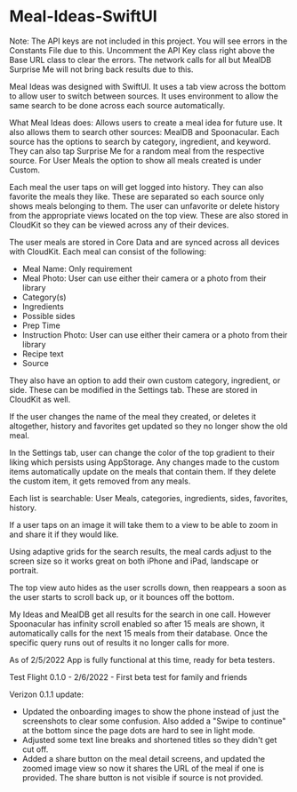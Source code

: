 # Meal-Ideas-SwiftUI


Note: The API keys are not included in this project. You will see errors in the Constants File due to this. Uncomment the API Key class right above the Base URL class to clear the errors. The network calls for all but MealDB Surprise Me will not bring back results due to this. 




Meal Ideas was designed with SwiftUI. It uses a tab view across the bottom to allow user to switch between sources. It uses environment to allow the same search to be done across each source automatically. 

What Meal Ideas does: 
Allows users to create a meal idea for future use. It also allows them to search other sources: MealDB and Spoonacular. Each source has the options to search by category, ingredient, and keyword. They can also tap Surprise Me for a random meal from the respective source.  For User Meals the option to show all meals created is under Custom. 

Each meal the user taps on will get logged into history. They can also favorite the meals they like. These are separated so each source only shows meals belonging to them. The user can unfavorite or delete history from the appropriate views located on the top view. These are also stored in CloudKit so they can be viewed across any of their devices.

The user meals are stored in Core Data and are synced across all devices with CloudKit. 
Each meal can consist of the following: 
- Meal Name: Only requirement 
- Meal Photo:  User can use either their camera or a photo from their library
- Category(s)
- Ingredients
- Possible sides
- Prep Time
- Instruction Photo: User can use either their camera or a photo from their library
- Recipe text
- Source

They also have an option to add their own custom category, ingredient, or side. These can be modified in the Settings tab. These are stored in CloudKit as well.

If the user changes the name of the meal they created, or deletes it altogether, history and favorites get updated so they no longer show the old meal. 

In the Settings tab, user can change the color of the top gradient to their liking which persists using AppStorage.  Any changes made to the custom items automatically update on the meals that contain them. If they delete the custom item, it gets removed from any meals.

Each list is searchable: User Meals, categories, ingredients, sides, favorites, history.

If a user taps on an image it will take them to a view to be able to zoom in and share it if they would like. 

Using adaptive grids for the search results, the meal cards adjust to the screen size so it works great on both iPhone and iPad, landscape or portrait. 

The top view auto hides as the user scrolls down, then reappears a soon as the user starts to scroll back up, or it bounces off the bottom. 

My Ideas and MealDB get all results for the search in one call. However Spoonacular has infinity scroll enabled so after 15 meals are shown, it automatically calls for the next 15 meals from their database. Once the specific query runs out of results it no longer calls for more. 



As of 2/5/2022 App is fully functional at this time, ready for beta testers.

Test Flight
0.1.0 - 2/6/2022 - First beta test for family and friends

Verizon 0.1.1 update:
- Updated the onboarding images to show the phone instead of just the screenshots to clear some confusion.  Also added a "Swipe to continue" at the bottom since the page dots are hard to see in light mode.
- Adjusted some text line breaks and shortened titles so they didn't get cut off.
- Added a share button on the meal detail screens, and updated the zoomed image view so now it shares the URL of the meal if one is provided. The share button is not visible if source is not provided.

